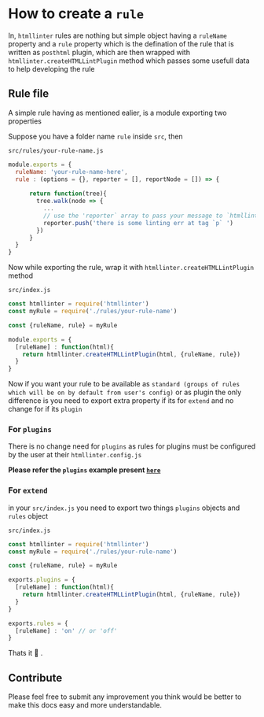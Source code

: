 # How to create a `rule`

In, `htmllinter` rules are nothing but simple object having a `ruleName` property and a `rule` property which is the defination of the rule
that is written as `posthtml` plugin, which are then wrapped with `htmllinter.createHTMLLintPlugin` method which passes some
usefull data to help developing the rule

## Rule file

A simple rule having as mentioned ealier, is a module exporting two properties

Suppose you have a folder name `rule` inside `src`, then 

`src/rules/your-rule-name.js`

```js
module.exports = {
  ruleName: 'your-rule-name-here',
  rule : (options = {}, reporter = [], reportNode = []) => {
      
      return function(tree){
        tree.walk(node => {
          ...
          // use the 'reporter` array to pass your message to `htmllinter` reporter
          reporter.push('there is some linting err at tag `p` ')
        })
      } 
  }
}
```

Now while exporting the rule, wrap it with `htmllinter.createHTMLLintPlugin` method

`src/index.js`

```js
const htmllinter = require('htmllinter')
const myRule = require('./rules/your-rule-name')

const {ruleName, rule} = myRule

module.exports = {
  [ruleName] : function(html){
    return htmllinter.createHTMLLintPlugin(html, {ruleName, rule})
  }
}
```

Now if you want your rule to be available as `standard (groups of rules which will be on by default from user's config)` or as plugin the only
difference is you need to export extra property if its for `extend` and no change for if its `plugin`


### For `plugins` 

There is no change need for `plugins` as rules for plugins must be configured by the user at their `htmllinter.config.js`

**Please refer the `plugins` example present [`here`](https://github.com/anikethsaha/htmllinter/tree/master/examples/plugins)**


### For `extend`

in your `src/index.js` you need to export two things `plugins` objects and `rules` object

`src/index.js`

```js
const htmllinter = require('htmllinter')
const myRule = require('./rules/your-rule-name')

const {ruleName, rule} = myRule

exports.plugins = {
  [ruleName] : function(html){
    return htmllinter.createHTMLLintPlugin(html, {ruleName, rule})
  }
}

exports.rules = {
  [ruleName] : 'on' // or 'off'
}
```

Thats it :tada: . 

## Contribute

Please feel free to submit any improvement you think would be better to make this docs easy and more understandable.
